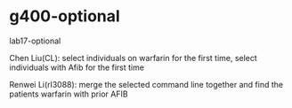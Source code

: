 # g400-optional
lab17-optional

Chen Liu(CL): select individuals on warfarin for the first time,  select individuals with Afib for the  first time

Renwei Li(rl3088): merge the selected command line together and find the patients warfarin with prior AFIB
